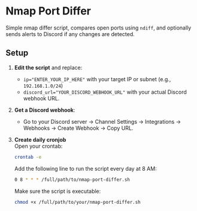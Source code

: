 # Nmap Port Differ

Simple nmap differ script, compares open ports using `ndiff`, and optionally sends alerts to Discord if any changes are detected.

## Setup

1. **Edit the script** and replace:
   - `ip="ENTER_YOUR_IP_HERE"` with your target IP or subnet (e.g., `192.168.1.0/24`)
   - `discord_url="YOUR_DISCORD_WEBHOOK_URL"` with your actual Discord webhook URL.

2. **Get a Discord webhook**:
   - Go to your Discord server → Channel Settings → Integrations → Webhooks → Create Webhook → Copy URL.

3. **Create daily cronjob**  
   Open your crontab:
   ```bash
   crontab -e
   ```
   Add the following line to run the script every day at 8 AM:
   ```bash
   0 8 * * * /full/path/to/nmap-port-differ.sh
   ```
   Make sure the script is executable:
   ```bash
   chmod +x /full/path/to/your/nmap-port-differ.sh
   ```
